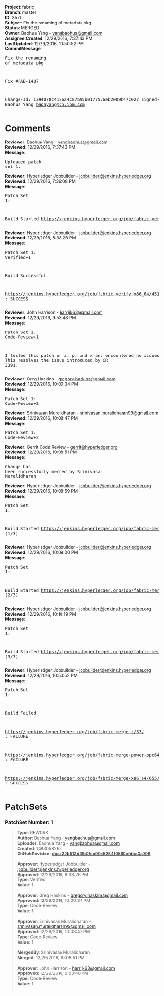 <strong>Project</strong>: fabric</br><strong>Branch</strong>: master<br><strong>ID</strong>: 3571<br><strong>Subject</strong>: Fix the renaming of metadata pkg<br><strong>Status</strong>: MERGED<br><strong>Owner</strong>: Baohua Yang - yangbaohua@gmail.com<br><strong>Assignee</strong>:<strong>Created</strong>: 12/29/2016, 7:37:43 PM<br><strong>LastUpdated</strong>: 12/29/2016, 10:50:52 PM<br><strong>CommitMessage</strong>:<br><pre>Fix the renaming of metadata pkg

Fix #FAB-1487

Change-Id: I394078c4186a4c87b95b0177576eb2009b47c027
Signed-off-by: Baohua Yang <baohyang@cn.ibm.com>
</pre><h1>Comments</h1><strong>Reviewer</strong>: Baohua Yang - yangbaohua@gmail.com<br><strong>Reviewed</strong>: 12/29/2016, 7:37:43 PM<br><strong>Message</strong>: <pre>Uploaded patch set 1.</pre><strong>Reviewer</strong>: Hyperledger Jobbuilder - jobbuilder@jenkins.hyperledger.org<br><strong>Reviewed</strong>: 12/29/2016, 7:39:08 PM<br><strong>Message</strong>: <pre>Patch Set 1:

Build Started https://jenkins.hyperledger.org/job/fabric-verify-x86_64/4519/</pre><strong>Reviewer</strong>: Hyperledger Jobbuilder - jobbuilder@jenkins.hyperledger.org<br><strong>Reviewed</strong>: 12/29/2016, 8:38:26 PM<br><strong>Message</strong>: <pre>Patch Set 1: Verified+1

Build Successful 

https://jenkins.hyperledger.org/job/fabric-verify-x86_64/4519/ : SUCCESS</pre><strong>Reviewer</strong>: John Harrison - harrijk63@gmail.com<br><strong>Reviewed</strong>: 12/29/2016, 9:53:48 PM<br><strong>Message</strong>: <pre>Patch Set 1: Code-Review+1

I tested this patch on z, p, and x and encountered no issues. LGTM.  This resolves the issue introduced by CR 3391.</pre><strong>Reviewer</strong>: Greg Haskins - gregory.haskins@gmail.com<br><strong>Reviewed</strong>: 12/29/2016, 10:00:34 PM<br><strong>Message</strong>: <pre>Patch Set 1: Code-Review+2</pre><strong>Reviewer</strong>: Srinivasan Muralidharan - srinivasan.muralidharan99@gmail.com<br><strong>Reviewed</strong>: 12/29/2016, 10:08:47 PM<br><strong>Message</strong>: <pre>Patch Set 1: Code-Review+2</pre><strong>Reviewer</strong>: Gerrit Code Review - gerrit@hyperledger.org<br><strong>Reviewed</strong>: 12/29/2016, 10:08:51 PM<br><strong>Message</strong>: <pre>Change has been successfully merged by Srinivasan Muralidharan</pre><strong>Reviewer</strong>: Hyperledger Jobbuilder - jobbuilder@jenkins.hyperledger.org<br><strong>Reviewed</strong>: 12/29/2016, 10:08:59 PM<br><strong>Message</strong>: <pre>Patch Set 1:

Build Started https://jenkins.hyperledger.org/job/fabric-merge-power-ppc64le/33/ (1/3)</pre><strong>Reviewer</strong>: Hyperledger Jobbuilder - jobbuilder@jenkins.hyperledger.org<br><strong>Reviewed</strong>: 12/29/2016, 10:09:00 PM<br><strong>Message</strong>: <pre>Patch Set 1:

Build Started https://jenkins.hyperledger.org/job/fabric-merge-z/33/ (2/3)</pre><strong>Reviewer</strong>: Hyperledger Jobbuilder - jobbuilder@jenkins.hyperledger.org<br><strong>Reviewed</strong>: 12/29/2016, 10:10:19 PM<br><strong>Message</strong>: <pre>Patch Set 1:

Build Started https://jenkins.hyperledger.org/job/fabric-merge-x86_64/655/ (3/3)</pre><strong>Reviewer</strong>: Hyperledger Jobbuilder - jobbuilder@jenkins.hyperledger.org<br><strong>Reviewed</strong>: 12/29/2016, 10:50:52 PM<br><strong>Message</strong>: <pre>Patch Set 1:

Build Failed 

https://jenkins.hyperledger.org/job/fabric-merge-z/33/ : FAILURE

https://jenkins.hyperledger.org/job/fabric-merge-power-ppc64le/33/ : FAILURE

https://jenkins.hyperledger.org/job/fabric-merge-x86_64/655/ : SUCCESS</pre><h1>PatchSets</h1><h3>PatchSet Number: 1</h3><blockquote><strong>Type</strong>: REWORK<br><strong>Author</strong>: Baohua Yang - yangbaohua@gmail.com<br><strong>Uploader</strong>: Baohua Yang - yangbaohua@gmail.com<br><strong>Created</strong>: 1483058263<br><strong>GitHubRevision</strong>: [dcaa22b513d3fb0fec9045254f0560efdbe0a908](https://github.com/hyperledger/fabric/commit/dcaa22b513d3fb0fec9045254f0560efdbe0a908)<br><br><strong>Approver</strong>: Hyperledger Jobbuilder - jobbuilder@jenkins.hyperledger.org<br><strong>Approved</strong>: 12/29/2016, 8:38:26 PM<br><strong>Type</strong>: Verified<br><strong>Value</strong>: 1<br><br><strong>Approver</strong>: Greg Haskins - gregory.haskins@gmail.com<br><strong>Approved</strong>: 12/29/2016, 10:00:34 PM<br><strong>Type</strong>: Code-Review<br><strong>Value</strong>: 1<br><br><strong>Approver</strong>: Srinivasan Muralidharan - srinivasan.muralidharan99@gmail.com<br><strong>Approved</strong>: 12/29/2016, 10:08:47 PM<br><strong>Type</strong>: Code-Review<br><strong>Value</strong>: 1<br><br><strong>MergedBy</strong>: Srinivasan Muralidharan<br><strong>Merged</strong>: 12/29/2016, 10:08:51 PM<br><br><strong>Approver</strong>: John Harrison - harrijk63@gmail.com<br><strong>Approved</strong>: 12/29/2016, 9:53:48 PM<br><strong>Type</strong>: Code-Review<br><strong>Value</strong>: 1<br><br></blockquote>